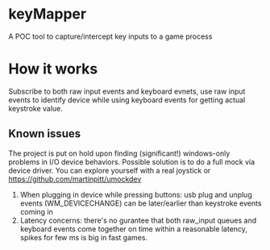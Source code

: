 # keyMapper
A POC tool to capture/intercept key inputs to a game process

# How it works
Subscribe to both raw input events and keyboard evnets, use raw input events to identify device while using keyboard events for getting actual keystroke value.

## Known issues
The project is put on hold upon finding (significant!) windows-only problems in I/O device behaviors. 
Possible solution is to do a full mock via device driver.
You can explore yourself with a real joystick or https://github.com/martinpitt/umockdev

1. When plugging in device while pressing buttons: usb plug and unplug events (WM_DEVICECHANGE) can be later/earlier than keystroke events coming in
2. Latency concerns: there's no gurantee that both raw_input queues and keyboard events come together on time within a reasonable latency, spikes for few ms is big in fast games.
